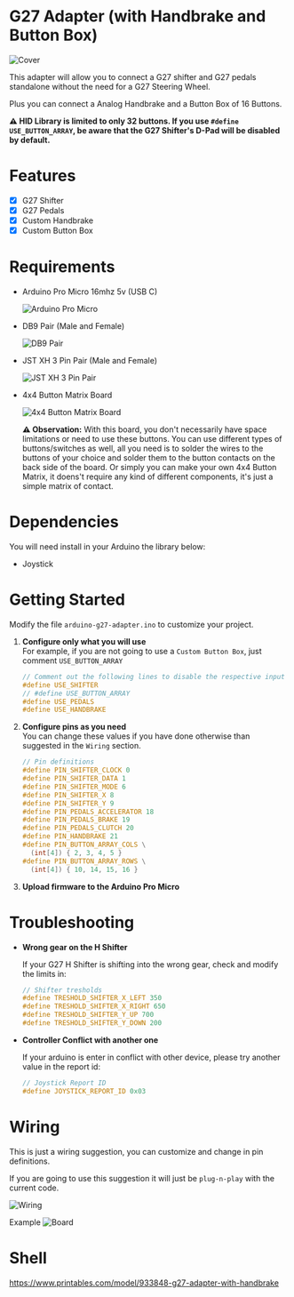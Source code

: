 # G27 Adapter (with Handbrake and Button Box)

![Cover](assets/cover.jpg "Cover")

This adapter will allow you to connect a G27 shifter and G27 pedals standalone without the need for a G27 Steering Wheel.

Plus you can connect a Analog Handbrake and a Button Box of 16 Buttons.

**⚠️ HID Library is limited to only 32 buttons. If you use `#define USE_BUTTON_ARRAY`, be aware that the G27 Shifter's D-Pad will be disabled by default.**

# Features

- [x] G27 Shifter
- [x] G27 Pedals
- [x] Custom Handbrake
- [x] Custom Button Box

# Requirements

- Arduino Pro Micro 16mhz 5v (USB C)

  ![Arduino Pro Micro](assets/pro-micro.jpg "Arduino Pro Micro")

- DB9 Pair (Male and Female)

  ![DB9 Pair](assets/db9.jpg "DB9 Pair")

- JST XH 3 Pin Pair (Male and Female)

  ![JST XH 3 Pin Pair](assets/jst-xh.jpg "JST XH 3 Pin Pair")

- 4x4 Button Matrix Board

  ![4x4 Button Matrix Board](assets/4x4-button-matrix.jpg "4x4 Button Matrix Board")

  **⚠️ Observation:** With this board, you don't necessarily have space limitations or need to use these buttons. You can use different types of buttons/switches as well, all you need is to solder the wires to the buttons of your choice and solder them to the button contacts on the back side of the board. Or simply you can make your own 4x4 Button Matrix, it doens't require any kind of different components, it's just a simple matrix of contact.

# Dependencies

You will need install in your Arduino the library below:

- Joystick 

# Getting Started

Modify the file `arduino-g27-adapter.ino` to customize your project.

1. **Configure only what you will use**<br />
   For example, if you are not going to use a `Custom Button Box`, just comment `USE_BUTTON_ARRAY`

   ```c
   // Comment out the following lines to disable the respective input
   #define USE_SHIFTER
   // #define USE_BUTTON_ARRAY
   #define USE_PEDALS
   #define USE_HANDBRAKE
   ```

1. **Configure pins as you need**<br />
   You can change these values if you have done otherwise than suggested in the `Wiring` section.

   ```c
   // Pin definitions
   #define PIN_SHIFTER_CLOCK 0
   #define PIN_SHIFTER_DATA 1
   #define PIN_SHIFTER_MODE 6
   #define PIN_SHIFTER_X 8
   #define PIN_SHIFTER_Y 9
   #define PIN_PEDALS_ACCELERATOR 18
   #define PIN_PEDALS_BRAKE 19
   #define PIN_PEDALS_CLUTCH 20
   #define PIN_HANDBRAKE 21
   #define PIN_BUTTON_ARRAY_COLS \
     (int[4]) { 2, 3, 4, 5 }
   #define PIN_BUTTON_ARRAY_ROWS \
     (int[4]) { 10, 14, 15, 16 }
   ```

1. **Upload firmware to the Arduino Pro Micro**

# Troubleshooting

- **Wrong gear on the H Shifter**

  If your G27 H Shifter is shifting into the wrong gear, check and modify the limits in:

  ```c
  // Shifter tresholds
  #define TRESHOLD_SHIFTER_X_LEFT 350
  #define TRESHOLD_SHIFTER_X_RIGHT 650
  #define TRESHOLD_SHIFTER_Y_UP 700
  #define TRESHOLD_SHIFTER_Y_DOWN 200
  ```

- **Controller Conflict with another one**

  If your arduino is enter in conflict with other device, please try another value in the report id:

  ```c
  // Joystick Report ID
  #define JOYSTICK_REPORT_ID 0x03
  ```

# Wiring

This is just a wiring suggestion, you can customize and change in pin definitions.

If you are going to use this suggestion it will just be `plug-n-play` with the current code.

![Wiring](assets/wiring.svg "Wiring")

Example
![Board](assets/board.jpg "Board")

# Shell

https://www.printables.com/model/933848-g27-adapter-with-handbrake
